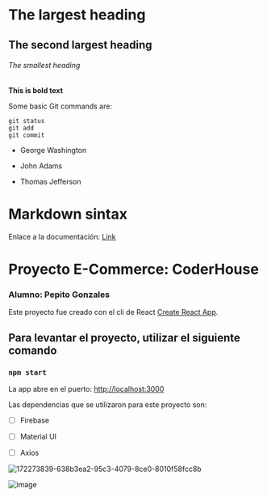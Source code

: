 
# The largest heading
## The second largest heading
###### The smallest heading

**This is bold text**


Some basic Git commands are:
```
git status
git add
git commit
```

- George Washington
* John Adams
+ Thomas Jefferson

# Markdown sintax

Enlace a la documentación:  [Link](https://docs.github.com/es/get-started/writing-on-github/getting-started-with-writing-and-formatting-on-github/basic-writing-and-formatting-syntax)

# Proyecto E-Commerce: CoderHouse

### Alumno: Pepito Gonzales

Este proyecto fue creado con el cli de React [Create React App](https://github.com/facebook/create-react-app).

## Para levantar el proyecto, utilizar el siguiente comando

### `npm start`

La app abre en el puerto:  [http://localhost:3000](http://localhost:3000)

Las dependencias que se utilizaron para este proyecto son: 

- [ ] Firebase
- [ ] Material UI
- [ ] Axios


![172273839-638b3ea2-95c3-4079-8ce0-8010f58fcc8b](https://user-images.githubusercontent.com/81595307/178622492-b920d59b-44bd-4a54-aa0b-24fd0e2ac4c1.png)

![image](https://user-images.githubusercontent.com/81595307/222588661-72154cab-ea80-4bd8-aad5-d64dc188db25.png)


